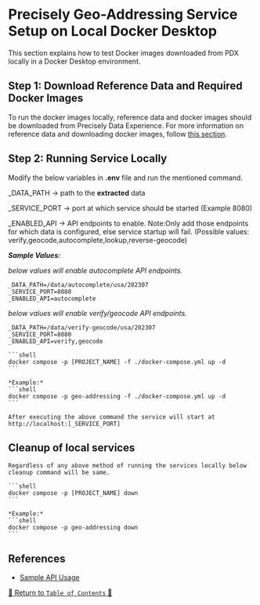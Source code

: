 # Precisely Geo-Addressing Service Setup on Local Docker Desktop

This section explains how to test Docker images downloaded from PDX locally in a Docker Desktop environment.

## Step 1: Download Reference Data and Required Docker Images

To run the docker images locally, reference data and docker images should be downloaded from Precisely Data Experience.
For more information on reference data and downloading docker images, follow [this section](../README.md#reference-data).

## Step 2: Running Service Locally

Modify the below variables in ****.env**** file and run the mentioned command.

_DATA_PATH -> path to the **extracted** data

_SERVICE_PORT -> port at which service should be started (Example 8080)

_ENABLED_API -> API endpoints to enable. Note:Only add those endpoints for which data is configured, else service
startup will fail.
(Possible values: verify,geocode,autocomplete,lookup,reverse-geocode)

***Sample Values:***

*below values will enable autocomplete API endpoints.*

 ```shell
 _DATA_PATH=/data/autocomplete/usa/202307
 _SERVICE_PORT=8080
 _ENABLED_API=autocomplete
 ```

*below values will enable verify/geocode API endpoints.*

 ```shell
 _DATA_PATH=/data/verify-geocode/usa/202307
 _SERVICE_PORT=8080
 _ENABLED_API=verify,geocode
 ```

    ```shell
    docker compose -p [PROJECT_NAME] -f ./docker-compose.yml up -d
    ```

    *Example:*
    ```shell
    docker compose -p geo-addressing -f ./docker-compose.yml up -d
    ```

    After executing the above command the service will start at http://localhost:[_SERVICE_PORT]

## Cleanup of local services

    Regardless of any above method of running the services locally below cleanup command will be same.

    ```shell
    docker compose -p [PROJECT_NAME] down
    ```

    *Example:*
    ```shell
    docker compose -p geo-addressing down
    ```

## References

- [Sample API Usage](../charts/geo-addressing/README.md#geo-addressing-service-api-usage)

[🔗 Return to `Table of Contents` 🔗](../README.md#local-setup)